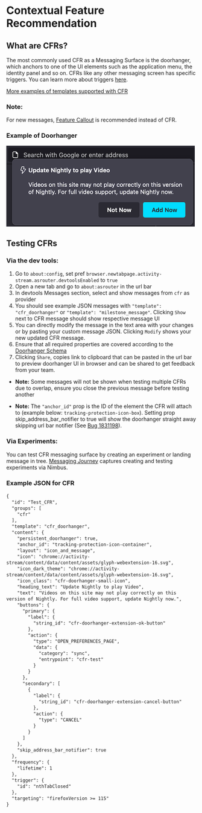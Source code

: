 # Contextual Feature Recommendation

## What are CFRs?
The most commonly used CFR as a Messaging Surface is the doorhanger, which anchors to one of the UI elements such as the application menu, the identity panel and so on.
CFRs like any other messaging screen has specific triggers. You can learn more about triggers [here](https://firefox-source-docs.mozilla.org/toolkit/components/messaging-system/docs/TriggerActionSchemas/index.html).

[More examples of templates supported with CFR](https://experimenter.info/messaging/desktop-messaging-surfaces/#doorhanger)

### Note:
For new messages, [Feature Callout](./feature-callout.md) is recommended instead of CFR.

### Example of Doorhanger
![Doorhanger](./cfr-doorhanger.png)

## Testing CFRs

### Via the dev tools:
1. Go to `about:config`, set pref `browser.newtabpage.activity-stream.asrouter.devtoolsEnabled` to `true`
2. Open a new tab and go to `about:asrouter` in the url bar
3. In devtools Messages section, select and show messages from `cfr` as provider
4. You should see example JSON messages with `"template": "cfr_doorhanger"` or `"template": "milestone_message"`. Clicking `Show` next to CFR message should show respective message UI
5. You can directly modify the message in the text area with your changes or by pasting your custom message JSON. Clicking `Modify` shows your new updated CFR message.
6. Ensure that all required properties are covered according to the [Doorhanger Schema](https://searchfox.org/mozilla-central/source/browser/components/asrouter/content-src/templates/CFR/templates/ExtensionDoorhanger.schema.json)
7. Clicking `Share`, copies link to clipboard that can be pasted in the url bar to preview doorhanger UI in browser and can be shared to get feedback from your team.
- **Note:** Some messages will not be shown when testing multiple CFRs due to overlap, ensure you close the previous message before testing another

- **Note:** The `"anchor_id"` prop is the ID of the element the CFR will attach to (example below: `tracking-protection-icon-box`). Setting prop skip_address_bar_notifier to true will show the doorhanger straight away skipping url bar notifier (See [Bug 1831198](https://bugzilla.mozilla.org/show_bug.cgi?id=1831198)).

### Via Experiments:
You can test CFR messaging surface by creating an experiment or landing message in tree. [Messaging Journey](https://experimenter.info/messaging/desktop-messaging-journey) captures creating and testing experiments via Nimbus.

### Example JSON for CFR
```
{
  "id": "Test_CFR",
  "groups": [
    "cfr"
  ],
  "template": "cfr_doorhanger",
  "content": {
    "persistent_doorhanger": true,
    "anchor_id": "tracking-protection-icon-container",
    "layout": "icon_and_message",
    "icon": "chrome://activity-stream/content/data/content/assets/glyph-webextension-16.svg",
    "icon_dark_theme": "chrome://activity-stream/content/data/content/assets/glyph-webextension-16.svg",
    "icon_class": "cfr-doorhanger-small-icon",
    "heading_text": "Update Nightly to play Video",
    "text": "Videos on this site may not play correctly on this version of Nightly. For full video support, update Nightly now.",
    "buttons": {
      "primary": {
        "label": {
          "string_id": "cfr-doorhanger-extension-ok-button"
        },
        "action": {
          "type": "OPEN_PREFERENCES_PAGE",
          "data": {
            "category": "sync",
            "entrypoint": "cfr-test"
          }
        }
      },
      "secondary": [
        {
          "label": {
            "string_id": "cfr-doorhanger-extension-cancel-button"
          },
          "action": {
            "type": "CANCEL"
          }
        }
      ]
    },
    "skip_address_bar_notifier": true
  },
  "frequency": {
    "lifetime": 1
  },
  "trigger": {
    "id": "nthTabClosed"
  },
  "targeting": "firefoxVersion >= 115"
}
```
